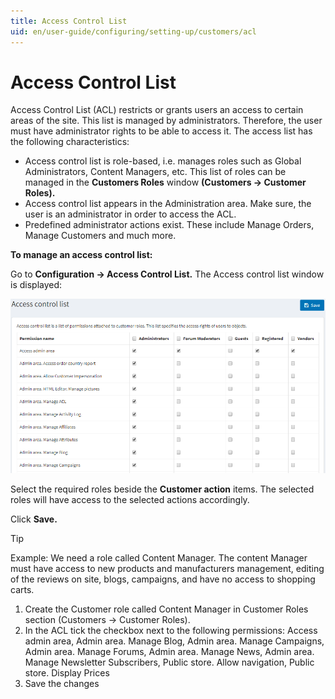 ```yaml
---
title: Access Control List
uid: en/user-guide/configuring/setting-up/customers/acl
---
```

# Access Control List

Access Control List (ACL) restricts or grants users an access to certain areas of the site. This list is managed by administrators. Therefore, the user must have administrator rights to be able to access it. The access list has the following characteristics:

* Access control list is role-based, i.e. manages roles such as Global Administrators, Content Managers, etc. This list of roles can be managed in the **Customers Roles** window **(Customers → Customer Roles).**
* Access control list appears in the Administration area. Make sure, the user is an administrator in order to access the ACL.
* Predefined administrator actions exist. These include Manage Orders, Manage Customers and much more.

**To manage an access control list:**

Go to **Configuration → Access Control List.** The Access control list window is displayed:

![accesscontrollist](_static/acl/acl.png)

Select the required roles beside the **Customer action** items. The selected roles will have access to the selected actions accordingly.

Click **Save.**

> [!TIP]
> Example: We need a role called Content Manager. The content Manager must have access to new products and manufacturers management, editing of the reviews on site, blogs, campaigns, and have no access to shopping carts.
>
> 1. Create the Customer role called Content Manager in Customer Roles section (Customers → Customer Roles).
> 1. In the ACL tick the checkbox next to the following permissions: Access admin area, Admin area. Manage Blog, Admin area. Manage Campaigns, Admin area. Manage Forums, Admin area. Manage News, Admin area. Manage Newsletter Subscribers, Public store. Allow navigation, Public store. Display Prices
> 1. Save the changes
